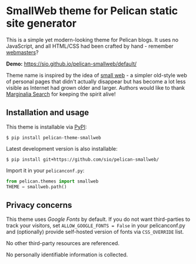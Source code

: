# SmallWeb theme for Pelican static site generator

This is a simple yet modern-looking theme for Pelican blogs. It uses no
JavaScript, and all HTML/CSS had been crafted by hand - remember [webmasters]?

**Demo:** <https://sio.github.io/pelican-smallweb/default/>

Theme name is inspired by the idea of [small web] - a simpler old-style web of
personal pages that didn't actually disappear but has become a lot less
visible as Internet had grown older and larger.
Authors would like to thank [Marginalia Search] for keeping the spirit alive!

[webmasters]: https://justinjackson.ca/webmaster/
[small web]: https://felix.plesoianu.ro/web/in-the-small.html
[Marginalia Search]: https://search.marginalia.nu/


## Installation and usage

This theme is installable via [PyPI]:

```
$ pip install pelican-theme-smallweb
```

Latest development version is also installable:

```
$ pip install git+https://github.com/sio/pelican-smallweb/
```

Import it in your `pelicanconf.py`:

```python
from pelican.themes import smallweb
THEME = smallweb.path()
```

[PyPI]: https://pypi.org/project/pelican-theme-smallweb/


## Privacy concerns

This theme uses *Google Fonts* by default. If you do not want third-parties to
track your visitors, set `ALLOW_GOOGLE_FONTS = False` in your pelicanconf.py
and (optionally) provide self-hosted version of fonts via `CSS_OVERRIDE` list.

No other third-party resources are referenced.

No personally identifiable information is collected.
